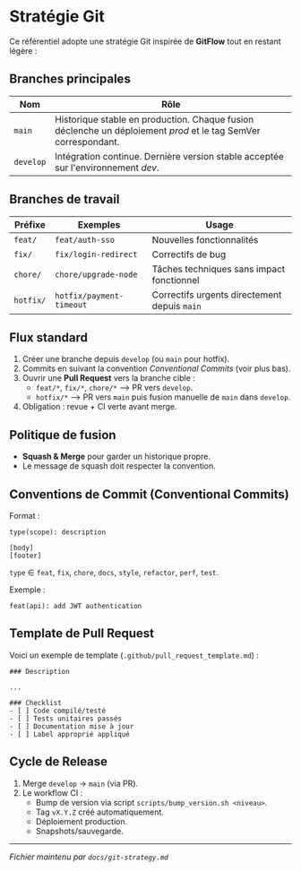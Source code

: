 # Stratégie Git

Ce référentiel adopte une stratégie Git inspirée de **GitFlow** tout en restant légère :

## Branches principales

| Nom | Rôle |
|-----|------|
| `main` | Historique stable en production. Chaque fusion déclenche un déploiement *prod* et le tag SemVer correspondant. |
| `develop` | Intégration continue. Dernière version stable acceptée sur l'environnement *dev*. |

## Branches de travail

| Préfixe | Exemples | Usage |
|---------|----------|-------|
| `feat/` | `feat/auth-sso` | Nouvelles fonctionnalités |
| `fix/`  | `fix/login-redirect` | Correctifs de bug |
| `chore/`| `chore/upgrade-node` | Tâches techniques sans impact fonctionnel |
| `hotfix/`| `hotfix/payment-timeout` | Correctifs urgents directement depuis `main` |

## Flux standard
1. Créer une branche depuis `develop` (ou `main` pour hotfix).
2. Commits en suivant la convention *Conventional Commits* (voir plus bas).
3. Ouvrir une **Pull Request** vers la branche cible :
   * `feat/*`, `fix/*`, `chore/*` ⟶ PR vers `develop`.
   * `hotfix/*` ⟶ PR vers `main` puis fusion manuelle de `main` dans `develop`.
4. Obligation : revue + CI verte avant merge.

## Politique de fusion
* **Squash & Merge** pour garder un historique propre.
* Le message de squash doit respecter la convention.

## Conventions de Commit (Conventional Commits)

Format :
```
type(scope): description

[body]
[footer]
```
`type` ∈ `feat`, `fix`, `chore`, `docs`, `style`, `refactor`, `perf`, `test`.

Exemple :
```
feat(api): add JWT authentication
```

## Template de Pull Request
Voici un exemple de template (`.github/pull_request_template.md`) :
```
### Description

...

### Checklist
- [ ] Code compilé/testé
- [ ] Tests unitaires passés
- [ ] Documentation mise à jour
- [ ] Label approprié appliqué
```

## Cycle de Release
1. Merge `develop` → `main` (via PR). 
2. Le workflow CI :
   * Bump de version via script `scripts/bump_version.sh <niveau>`.
   * Tag `vX.Y.Z` créé automatiquement.
   * Déploiement production.
   * Snapshots/sauvegarde.

---

*Fichier maintenu par `docs/git-strategy.md`* 